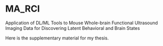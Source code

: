 # MA_RCI
Application of DL/ML Tools to Mouse Whole-brain Functional Ultrasound Imaging Data for Discovering Latent Behavioral and Brain States

Here is the supplementary material for my thesis.
